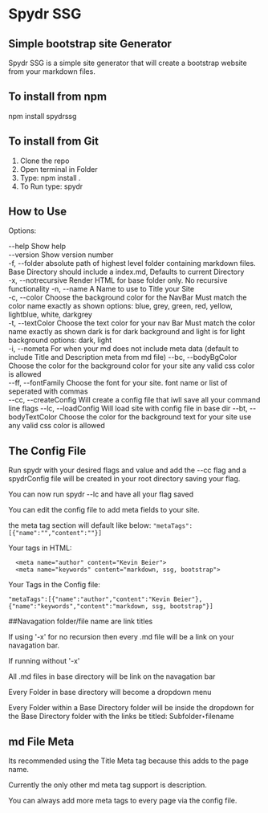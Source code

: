 # Spydr SSG 
## Simple bootstrap site Generator
Spydr SSG is a simple site generator that will create a bootstrap website from your markdown files.

## To install from npm
npm install spydrssg

## To install from Git
1. Clone the repo
2. Open terminal in Folder
3. Type: npm install .
4. To Run type: spydr

## How to Use
Options:

  --help                 Show help                                     
  --version              Show version number                          
  -f, --folder           absolute path of highest level folder containing
                         markdown files. Base Directory should include a
                         index.md, Defaults to current Directory        
  -x, --notrecursive     Render HTML for base folder only. No recursive
                         functionality
  -n, --name             A Name to use to Title your Site               
  -c, --color            Choose the background color for the NavBar
                         Must match the color name exactly as shown
                         options: blue, grey, green, red, yellow, lightblue,
                         white, darkgrey                                
  -t, --textColor        Choose the text color for your nav Bar
                         Must match the color name exactly as shown
                         dark is for dark background and light is for light
                         background
                         options: dark, light                           
  -i, --nometa           For when your md does not include meta data (default to
                         include Title and Description meta from md file)
  --bc, --bodyBgColor    Choose the color for the background color for your site
                         any valid css color is allowed                 
  --ff, --fontFamily     Choose the font for your site. font name or list of
                         seperated with commas                          
  --cc, --createConfig   Will create a config file that iwll save all your
                         command line flags
  --lc, --loadConfig     Will load site with config file in base dir
  --bt, --bodyTextColor  Choose the color for the background text for your site
                         use any valid css color is allowed             

## The Config File
Run spydr with your desired flags and value and add the --cc flag and a spydrConfig file will be created in your root directory saving your flag.

You can now run spydr --lc and have all your flag saved

You can edit the config file to add meta fields to your site.

the meta tag section will default like below:
```"metaTags":[{"name":"","content":""}]```

Your tags in HTML:
```
  <meta name="author" content="Kevin Beier">
  <meta name="keywords" content="markdown, ssg, bootstrap">
```

Your Tags in the Config file:

```"metaTags":[{"name":"author","content":"Kevin Beier"},{"name":"keywords","content":"markdown, ssg, bootstrap"}]```

##Navagation
folder/file name are link titles

If using '-x' for no recursion then every .md file will be a link on your navagation bar.

If running without '-x'

All .md files in base directory will be link on the navagation bar

Every Folder in base directory will become a dropdown menu

Every Folder within a Base Directory folder will be inside the dropdown for the Base Directory folder with the links be titled:
Subfolder‣filename

## md File Meta
Its recommended using the Title Meta tag because this adds to the page name.

Currently the only other md meta tag support is description.

You can always add more meta tags to every page via the config file.

